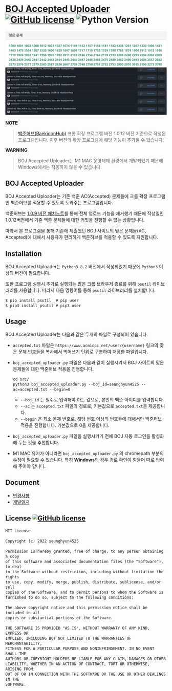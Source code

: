 # [BOJ Accepted Uploader](src/boj_accepted_uploader.py) [![GitHub license](https://img.shields.io/badge/license-MIT-blue.svg)](https://github.com/facebook/react/blob/main/LICENSE) ![Python Version](https://img.shields.io/badge/Python-3.8.2-orange)

<center><img src="images/ac.png" width="600"/></center> 
<center><img src="images/thumbnail.gif" width="600"/></center> 
 

**NOTE**
> [백준허브(BaekjoonHub)](https://chrome.google.com/webstore/detail/백준허브baekjoonhub/ccammcjdkpgjmcpijpahlehmapgmphmk?hl=ko) 크롬 확장 프로그램 버전 1.0.12 버전 기준으로 작성된 프로그램입니다. 이후 버전의 확장 프로그램에 해당 기능이 추가될 수 있습니다.

**WARNING**
> BOJ Accepted Uploader는 M1 MAC 운영체제 환경에서 개발되었기 때문에 Windows에서는 작동하지 않을 수 있습니다.

## BOJ Accepted Uploader

BOJ Accepted Uploader는 기존 백준 AC(Accepted) 문제들에 크롬 확장 프로그램인 백준허브를 적용할 수 있도록 도와주는 프로그램입니다.

백준허브는 [1.0.9 버전 패치노트](https://github.com/BaekjoonHub/BaekjoonHub/blob/v.1.1.1/Patch_Notes/1.0.9.md)를 통해 전체 업로드 기능을 제거했기 때문에 작성일인 1.0.12버전에서 기존 백준 문제들에 대한 커밋을 진행할 수 없는 상황입니다.

따라서 본 프로그램을 통해 기존에 제출했던 BOJ 사이트의 맞은 문제들(AC, Accepted)에 대해서 사용자가 편리하게 백준허브를 적용할 수 있도록 지원합니다.


## Installation

BOJ Accepted Uploader는 ```Python3.8.2``` 버전에서 작성되었기 때문에 ```Python3``` 이상의 버전이 필요합니다.

또한 프로그램 실행시 추가로 실행되는 많은 크롬 브라우저 종료를 위해 ```psutil``` 라이브러리를 사용합니다. 따라서 다음 명령어를 통해 ```psutil``` 라이브러리를 설치합니다.

```shell
$ pip install psutil  # pip user
$ pip3 install psutil # pip3 user
```

## Usage

BOJ Accepted Uploader는 다음과 같은 두개의 파일로 구성되어 있습니다.

* ```accepted.txt``` 파일은 ```https://www.acmicpc.net/user/{username}``` 링크의 맞은 문제 번호들을 복사해서 띄어쓰기 단위로 구분하여 저장한 파일입니다.

* ```boj_accepted_uploader.py``` 파일은 다음과 같이 실행시켜서 BOJ 사이트의 맞은 문제들에 대한 백준허브 적용을 진행합니다.

    ```shell
    cd src/
    python3 boj_accepted_uploader.py --boj_id=seunghyun4525 --ac=accepted.txt --begin=0
    ```
    * ```--boj_id``` 는 필수로 입력해야 하는 값으로, 본인의 백준 아이디를 입력합니다.
    * ```--ac``` 는 ```accepted.txt``` 파일의 경로로, 기본값으로 ```accepted.txt```을 제공합니다.
    * ```--begin``` 은 최소 문제 번호로, 해당 번호 이상의 번호들에 대해서만 백준허브 적용을 진행합니다. 기본값으로 0을 제공합니다.
  
* ```boj_accepted_uploader.py``` 파일을 실행시키기 전에 BOJ 자동 로그인을 활성화 해 두는 것을 추천합니다.

* M1 MAC 유저가 아니라면 ```boj_accepted_uploader.py``` 의 chromepath 부분의 수정이 필요할 수 있습니다. 특히 **Windows**의 경우 경로 확인이 힘들어 따로 입력해 주어야 합니다.

## Document

* [변경사항](docs/CHANGES.md)
* [개발일지](docs/DEVNOTE.md)


## License [![GitHub license](https://img.shields.io/badge/license-MIT-blue.svg)](https://github.com/facebook/react/blob/main/LICENSE)

```
MIT License

Copyright (c) 2022 seunghyun4525

Permission is hereby granted, free of charge, to any person obtaining a copy
of this software and associated documentation files (the "Software"), to deal
in the Software without restriction, including without limitation the rights
to use, copy, modify, merge, publish, distribute, sublicense, and/or sell
copies of the Software, and to permit persons to whom the Software is
furnished to do so, subject to the following conditions:

The above copyright notice and this permission notice shall be included in all
copies or substantial portions of the Software.

THE SOFTWARE IS PROVIDED "AS IS", WITHOUT WARRANTY OF ANY KIND, EXPRESS OR
IMPLIED, INCLUDING BUT NOT LIMITED TO THE WARRANTIES OF MERCHANTABILITY,
FITNESS FOR A PARTICULAR PURPOSE AND NONINFRINGEMENT. IN NO EVENT SHALL THE
AUTHORS OR COPYRIGHT HOLDERS BE LIABLE FOR ANY CLAIM, DAMAGES OR OTHER
LIABILITY, WHETHER IN AN ACTION OF CONTRACT, TORT OR OTHERWISE, ARISING FROM,
OUT OF OR IN CONNECTION WITH THE SOFTWARE OR THE USE OR OTHER DEALINGS IN THE
SOFTWARE.
```
